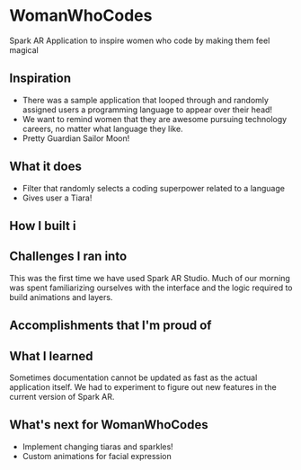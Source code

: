 # WomanWhoCodes
Spark AR Application to inspire women who code by making them feel magical

## Inspiration
* There was a sample application that looped through and randomly assigned users a programming language to appear over their head!
* We want to remind women that they are awesome pursuing technology careers, no matter what language they like.
* Pretty Guardian Sailor Moon!

## What it does
* Filter that randomly selects a coding superpower related to a language
* Gives user a Tiara!

## How I built i
## Challenges I ran into
This was the first time we have used Spark AR Studio. Much of our morning was spent familiarizing ourselves with the interface and the logic required to build animations and layers.
## Accomplishments that I'm proud of

## What I learned

Sometimes documentation cannot be updated as fast as the actual application itself. We had to experiment to figure out new features in the current version of Spark AR.

## What's next for WomanWhoCodes

* Implement changing tiaras and sparkles!
* Custom animations for facial expression
